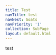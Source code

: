 ```yaml
---
title: Test
navTitle: test
navNest: Goats
navPriority: '1'
collection: SubPage
layout: default.html
---
```

test
